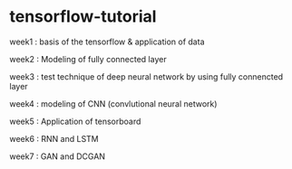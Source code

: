 # tensorflow-tutorial

week1 : basis of the tensorflow & application of data

week2 : Modeling of fully connected layer

week3 : test technique of deep neural network by using fully connencted layer

week4 : modeling of CNN (convlutional neural network)

week5 : Application of tensorboard

week6 : RNN and LSTM

week7 : GAN and DCGAN
